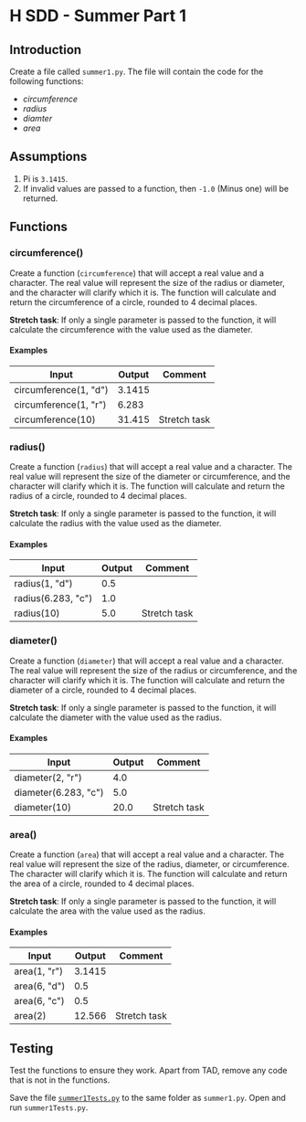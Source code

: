 # H SDD - Summer Part 1

## Introduction

Create a file called `summer1.py`. The file will contain the code for the following functions:

* _circumference_
* _radius_
* _diamter_
* _area_


## Assumptions

1. Pi is `3.1415`.
2. If invalid values are passed to a function, then `-1.0` (Minus one) will be returned.


## Functions


### circumference()

Create a function (`circumference`) that will accept a real value and a character.  The real value will represent the size of the radius or diameter, and the character will clarify which it is.  The function will calculate and return the circumference of a circle, rounded to 4 decimal places.

__Stretch task__: If only a single parameter is passed to the function, it will calculate the circumference with the value used as the diameter.

#### Examples

| Input                 | Output | Comment |
| -----                 | ------ | ------- |
| circumference(1, "d") | 3.1415 | |
| circumference(1, "r") | 6.283  | |
| circumference(10)     | 31.415 | Stretch task |


### radius()

Create a function (`radius`) that will accept a real value and a character.  The real value will represent the size of the diameter or circumference, and the character will clarify which it is.  The function will calculate and return the radius of a circle, rounded to 4 decimal places.

__Stretch task__: If only a single parameter is passed to the function, it will calculate the radius with the value used as the diameter.

#### Examples

| Input              | Output | Comment |
| -----              | ------ | ------- |
| radius(1, "d")     | 0.5    | |
| radius(6.283, "c") | 1.0    | |
| radius(10)         | 5.0    | Stretch task |


### diameter()

Create a function (`diameter`) that will accept a real value and a character.  The real value will represent the size of the radius or circumference, and the character will clarify which it is.  The function will calculate and return the diameter of a circle, rounded to 4 decimal places.

__Stretch task__: If only a single parameter is passed to the function, it will calculate the diameter with the value used as the radius.

#### Examples

| Input                | Output | Comment |
| -----                | ------ | ------- |
| diameter(2, "r")     | 4.0    | |
| diameter(6.283, "c") | 5.0    | |
| diameter(10)         | 20.0   | Stretch task |


### area()

Create a function (`area`) that will accept a real value and a character.  The real value will represent the size of the radius, diameter, or circumference.  The character will clarify which it is.  The function will calculate and return the area of a circle, rounded to 4 decimal places.

__Stretch task__: If only a single parameter is passed to the function, it will calculate the area with the value used as the radius.

#### Examples

| Input        | Output | Comment |
| -----        | ------ | ------- |
| area(1, "r") | 3.1415 | |
| area(6, "d") | 0.5    | |
| area(6, "c") | 0.5    | |
| area(2)      | 12.566 | Stretch task |


## Testing

Test the functions to ensure they work.  Apart from TAD, remove any code that is not in the functions.

Save the file [`summer1Tests.py`](assets/summer1Tests.py) to the same folder as `summer1.py`.  Open and run `summer1Tests.py`.
